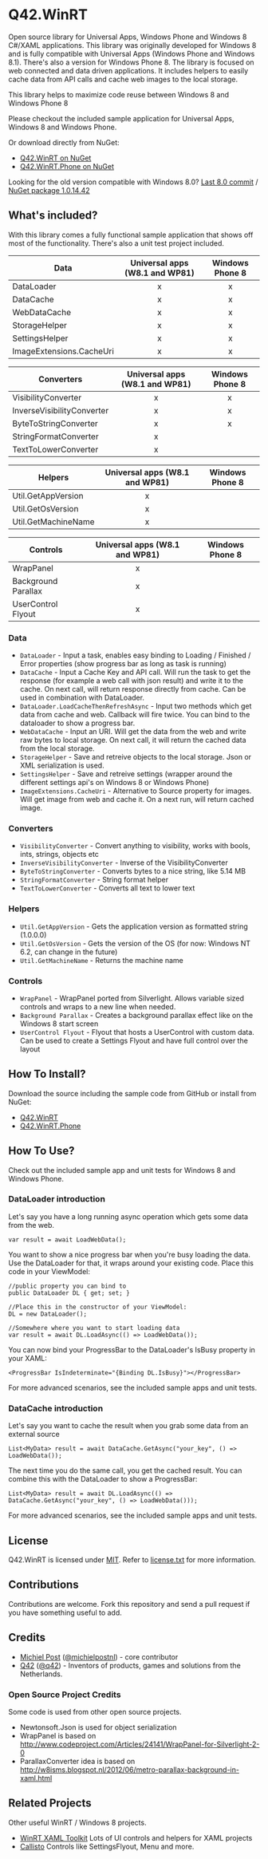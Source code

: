 Q42.WinRT
=========

Open source library for Universal Apps, Windows Phone and Windows 8 C#/XAML applications. This library was originally developed for Windows 8 and is fully compatible with Universal Apps (Windows Phone and Windows 8.1). There's also a version for Windows Phone 8.
The library is focused on web connected and data driven applications. It includes helpers to easily cache data from API calls and cache web images to the local storage.

This library helps to maximize code reuse between Windows 8 and Windows Phone 8

Please checkout the included sample application for Universal Apps, Windows 8 and Windows Phone.

Or download directly from NuGet:
- [Q42.WinRT on NuGet](https://nuget.org/packages/Q42.WinRT)
- [Q42.WinRT.Phone on NuGet](https://nuget.org/packages/Q42.WinRT.Phone)

Looking for the old version compatible with Windows 8.0?
[Last 8.0 commit](https://github.com/Q42/Q42.WinRT/tree/72c32592a8681154c17c246904b4d010c916bd5c) / [NuGet package 1.0.14.42](https://www.nuget.org/packages/Q42.WinRT/1.0.14.42)

## What's included?
With this library comes a fully functional sample application that shows off most of the functionality. There's also a unit test project included.

| Data     | Universal apps (W8.1 and WP81) | Windows Phone 8 | 
| ------------- |:---------:|:-------------:|
| DataLoader      | x |x | 
| DataCache      | x |x |  
| WebDataCache      | x|x|
| StorageHelper      | x|x|
| SettingsHelper      | x|x|
| ImageExtensions.CacheUri      | x|x|

| Converters     | Universal apps (W8.1 and WP81) | Windows Phone 8 | 
| ------------- |:---------:|:-------------:|
| VisibilityConverter      | x |x |  
| InverseVisibilityConverter      | x |x |  
| ByteToStringConverter      | x |x |  
| StringFormatConverter      | x||
| TextToLowerConverter      | x||

| Helpers     | Universal apps (W8.1 and WP81) | Windows Phone 8 | 
| ------------- |:---------:|:-------------:|
| Util.GetAppVersion      | x||
| Util.GetOsVersion      | x||
| Util.GetMachineName      | x||

| Controls     | Universal apps (W8.1 and WP81) | Windows Phone 8 | 
| ------------- |:---------:|:-------------:|
| WrapPanel      | x||
| Background Parallax      | x||
| UserControl Flyout      | x||

### Data
* `DataLoader` - Input a task, enables easy binding to Loading / Finished / Error properties (show progress bar as long as task is running)
* `DataCache` - Input a Cache Key and API call. Will run the task to get the response (for example a web call with json result) and write it to the cache. On next call, will return response directly from cache. Can be used in combination with DataLoader.
* `DataLoader.LoadCacheThenRefreshAsync` - Input two methods which get data from cache and web. Callback will fire twice. You can bind to the dataloader to show a progress bar.
* `WebDataCache` - Input an URI. Will get the data from the web and write raw bytes to local storage. On next call, it will return the cached data from the local storage.
* `StorageHelper` - Save and retreive objects to the local storage. Json or XML serialization is used.
* `SettingsHelper` - Save and retreive settings (wrapper around the different settings api's on Windows 8 or Windows Phone)
* `ImageExtensions.CacheUri` - Alternative to Source property for images. Will get image from web and cache it. On a next run, will return cached image.

### Converters
* `VisibilityConverter` - Convert anything to visibility, works with bools, ints, strings, objects etc
* `InverseVisibilityConverter` - Inverse of the VisibilityConverter
* `ByteToStringConverter` - Converts bytes to a nice string, like 5.14 MB
* `StringFormatConverter` - String format helper
* `TextToLowerConverter` - Converts all text to lower text

### Helpers
* `Util.GetAppVersion` - Gets the application version as formatted string (1.0.0.0)
* `Util.GetOsVersion` - Gets the version of the OS (for now: Windows NT 6.2, can change in the future)
* `Util.GetMachineName` - Returns the machine name

### Controls
* `WrapPanel` - WrapPanel ported from Silverlight. Allows variable sized controls and wraps to a new line when needed.
* `Background Parallax` - Creates a background parallax effect like on the Windows 8 start screen
* `UserControl Flyout` - Flyout that hosts a UserControl with custom data. Can be used to create a Settings Flyout and have full control over the layout


## How To Install?
Download the source including the sample code from GitHub or install from NuGet:
- [Q42.WinRT](https://nuget.org/packages/Q42.WinRT)
- [Q42.WinRT.Phone](https://nuget.org/packages/Q42.WinRT.Phone)

## How To Use?
Check out the included sample app and unit tests for Windows 8 and Windows Phone.

### DataLoader introduction
Let's say you have a long running async operation which gets some data from the web.

	var result = await LoadWebData();
	
You want to show a nice progress bar when you're busy loading the data. Use the DataLoader for that, it wraps around your existing code. Place this code in your ViewModel:

	//public property you can bind to
	public DataLoader DL { get; set; }
	
	//Place this in the constructor of your ViewModel:
	DL = new DataLoader();
	
	//Somewhere where you want to start loading data
	var result = await DL.LoadAsync(() => LoadWebData());
	
You can now bind your ProgressBar to the DataLoader's IsBusy property in your XAML:
	
	<ProgressBar IsIndeterminate="{Binding DL.IsBusy}"></ProgressBar>
	
For more advanced scenarios, see the included sample apps and unit tests.

### DataCache introduction
Let's say you want to cache the result when you grab some data from an external source

	List<MyData> result = await DataCache.GetAsync("your_key", () => LoadWebData());
	
The next time you do the same call, you get the cached result.
You can combine this with the DataLoader to show a ProgressBar:

	List<MyData> result = await DL.LoadAsync(() => DataCache.GetAsync("your_key", () => LoadWebData()));

For more advanced scenarios, see the included sample apps and unit tests.

## License
Q42.WinRT is licensed under [MIT](http://www.opensource.org/licenses/mit-license.php "Read more about the MIT license form"). Refer to [license.txt](https://github.com/Q42/Q42.WinRT/blob/master/LICENSE.txt) for more information.

## Contributions
Contributions are welcome. Fork this repository and send a pull request if you have something useful to add.

## Credits
* [Michiel Post](http://www.michielpost.nl) ([@michielpostnl](http://twitter.com/michielpostnl)) - core contributor
* [Q42](http://www.q42.nl) ([@q42](http://twitter.com/q42)) - Inventors of products, games and solutions from the Netherlands.

### Open Source Project Credits
Some code is used from other open source projects.

* Newtonsoft.Json is used for object serialization
* WrapPanel is based on http://www.codeproject.com/Articles/24141/WrapPanel-for-Silverlight-2-0
* ParallaxConverter idea is based on http://w8isms.blogspot.nl/2012/06/metro-parallax-background-in-xaml.html

## Related Projects
Other useful WinRT / Windows 8 projects.

* [WinRT XAML Toolkit](http://winrtxamltoolkit.codeplex.com) Lots of UI controls and helpers for XAML projects
* [Callisto](https://github.com/timheuer/callisto) Controls like SettingsFlyout, Menu and more.
